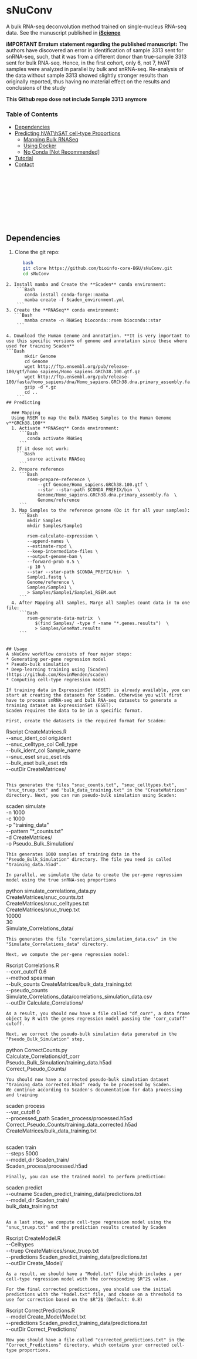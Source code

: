
# sNuConv

A bulk RNA-seq deconvolution method trained on single-nucleus RNA-seq data.
See the manuscript published in **[iScience](https://www.sciencedirect.com/science/article/pii/S2589004224015931?via%3Dihub)**

**iMPORTANT Erratum statement regarding the published manuscript:**
The authors have discovered an error in identification of sample 3313 sent for snRNA-seq,
such, that it was from a different donor than true-sample 3313 sent for bulk RNA-seq. Hence, in the first cohort, only 6, not 7, hVAT samples were analyzed in parallel by bulk and snRNA-seq.
Re-analysis of the data without sample 3313 showed slightly stronger results than originally reported, thus having no material effect on the results and conclusions of the study

**This Github repo dose not include Sample 3313 anymore**



### Table of Contents    
- [Dependencies](#dependencies)
- [Predicting hVAT\hSAT cell-type Proportions](#Predicting)
  - [Mapping Bulk RNASeq](#Mapping)
  - [Using Docker](#using-docker)
  - [No Conda [Not Recommended]](#no-conda-not-recommended)
- [Tutorial](#tutorial)
- [Contact](#contact)

&nbsp;  
&nbsp;
&nbsp;  
&nbsp;
&nbsp;  
&nbsp;
&nbsp;  
&nbsp;
&nbsp;  
&nbsp;
&nbsp;  
&nbsp;
&nbsp;  
&nbsp;


## Dependencies
1. Clone the git repo:
   ```Bash
      bash
      git clone https://github.com/bioinfo-core-BGU/sNuConv.git
      cd sNuConv
```  
2. Install mamba and Create the **Scaden** conda environment:
    ```Bash
       conda install conda-forge::mamba
       mamba create -f Scaden_environment.yml
    ```  
3. Create the **RNASeq** conda environment:
   ```Bash
       mamba create -n RNASeq bioconda::rsem bioconda::star
    ```  
   
4. Download the Human Genome and annotation. **It is very important to use this specific versions of genome and annotation since these where used for training Scaden**
```Bash
       mkdir Genome
	   cd Genome
	   wget http://ftp.ensembl.org/pub/release-100/gtf/homo_sapiens/Homo_sapiens.GRCh38.100.gtf.gz
	   wget http://ftp.ensembl.org/pub/release-100/fasta/homo_sapiens/dna/Homo_sapiens.GRCh38.dna.primary_assembly.fa.gz
	   gzip -d *.gz
	   cd ..
    ```  
## Predicting

  ### Mapping
  Using RSEM to map the Bulk RNASeq Samples to the Human Genome v**GRCh38.100**
  1. Activate **RNASeq** Conda environment:
     ```Bash
        conda activate RNASeq
     ```  
    If it dose not work:
    ```Bash
        source activate RNASeq
     ```  
  2. Prepare reference 
     ```Bash
        rsem-prepare-reference \
            --gtf Genome/Homo_sapiens.GRCh38.100.gtf \
            --star --star-path $CONDA_PREFIX/bin  \
            Genome/Homo_sapiens.GRCh38.dna.primary_assembly.fa  \
            Genome/reference 
     ```  
  3. Map Samples to the reference genome (Do it for all your samples):
     ```Bash
        mkdir Samples
        mkdir Samples/Sample1
        
        rsem-calculate-expression \
        --append-names \
        --estimate-rspd \
        --keep-intermediate-files \
        --output-genome-bam \
        --forward-prob 0.5 \
        -p 10 \
        --star --star-path $CONDA_PREFIX/bin  \
        Sample1.fastq \
        Genome/reference \
        Samples/Sample1 \
        > Samples/Sample1/Sample1_RSEM.out
     ```  
  4. After Mapping all samples, Marge all Samples count data in to one file:
     ```Bash
        rsem-generate-data-matrix  \
           $(find Samples/ -type f -name "*.genes.results")  \
           > Samples/GeneMat.results 
     ```  


## Usage
A sNuConv workflow consists of four major steps:
* Generating per-gene regression model
* Pseudo-bulk simulation
* Deep-learning training using [Scaden](https://github.com/KevinMenden/scaden)
* Computing cell-type regression model

If training data in ExpressionSet (ESET) is already available, you can start at creating the datasets for Scaden. Otherwise you will first have to process snRNA-seq and bulk RNA-seq datasets to generate a training dataset as ExpressionSet (ESET).
Scaden requires the data to be in a specific format.

First, create the datasets in the required format for Scaden:

```
Rscript CreateMatrices.R \
	--snuc_ident_col orig.ident \
	--snuc_celltype_col Cell_type \
	--bulk_ident_col Sample_name \
	--snuc_eset snuc_eset.rds \
	--bulk_eset bulk_eset.rds \
	--outDir CreateMatrices/
```

This generates the files "snuc_counts.txt", "snuc_celltypes.txt", "snuc_truep.txt" and "bulk_data_training.txt" in the "CreateMatrices" directory. Next, you can run pseudo-bulk simulation using Scaden:
```
scaden simulate \
	-n 1000 \
	-c 1000 \
	-p "training_data" \
	--pattern "*_counts.txt" \
	-d CreateMatrices/ \
	-o Pseudo_Bulk_Simulation/
```
This generates 1000 samples of training data in the "Pseudo_Bulk_Simulation" directory. The file you need is called "training_data.h5ad".

In parallel, we simulate the data to create the per-gene regression model using the true snRNA-seq proportions
```
python simulate_correlations_data.py \
	CreateMatrices/snuc_counts.txt \
	CreateMatrices/snuc_celltypes.txt \
	CreateMatrices/snuc_truep.txt \
	10000 \
	30 \
	Simulate_Correlations_data/
```
This generates the file "correlations_simulation_data.csv" in the "Simulate_Correlations_data" directory.

Next, we compute the per-gene regression model:
```
Rscript Correlations.R \
	--corr_cutoff 0.6 \
	--method spearman \
	--bulk_counts CreateMatrices/bulk_data_training.txt \
	--pseudo_counts Simulate_Correlations_data/correlations_simulation_data.csv \
	--outDir Calculate_Correlations/
```
As a result, you should now have a file called "df_corr", a data frame object by R with the genes regression model passing the 'corr_cutoff' cutoff.

Next, we correct the pseudo-bulk simulation data generated in the "Pseudo_Bulk_Simulation" step.
```
python CorrectCounts.py \
	Calculate_Correlations/df_corr \
	Pseudo_Bulk_Simulation/training_data.h5ad \
	Correct_Pseudo_Counts/
```
You should now have a corrected pseudo-bulk simulation dataset "training_data_corrected.h5ad" ready to be processed by Scaden.
We continue according to Scaden's documentation for data processing and training
```
scaden process \
	--var_cutoff 0 \
	--processed_path Scaden_process/processed.h5ad \
	Correct_Pseudo_Counts/training_data_corrected.h5ad \
	CreateMatrices/bulk_data_training.txt
```
```
scaden train \
	--steps 5000 \
    --model_dir Scaden_train/ \
	Scaden_process/processed.h5ad
```
Finally, you can use the trained model to perform prediction:
```
scaden predict \
	--outname Scaden_predict_training_data/predictions.txt \
	--model_dir Scaden_train/ \
	bulk_data_training.txt
```

As a last step, we compute cell-type regression model using the "snuc_truep.txt" and the prediction results created by Scaden
```
Rscript CreateModel.R \
	--Celltypes \
	--truep CreateMatrices/snuc_truep.txt \
	--predictions Scaden_predict_training_data/predictions.txt \
	--outDir Create_Model/
```
As a result, we should have a "Model.txt" file which includes a per cell-type regression model with the corresponding $R^2$ value.

For the final corrected predictions, you should use the initial predictions with the "Model.txt" file, and choose on a threshold to use for correction based on the $R^2$ (Default: 0.8)
```
Rscript CorrectPredictions.R \
	--model Create_Model/Model.txt \
	--predictions Scaden_predict_training_data/predictions.txt \
	--outDir Correct_Predictions/
```
Now you should have a file called "corrected_predictions.txt" in the "Correct_Predictions" directory, which contains your corrected cell-type proportions.
